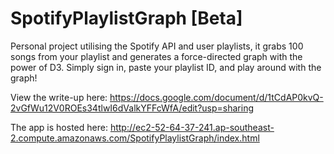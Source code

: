 # SpotifyPlaylistGraph [Beta]
Personal project utilising the Spotify API and user playlists, it grabs 100 songs from your playlist and generates a force-directed graph with the power of D3. Simply sign in, paste your playlist ID, and play around with the graph!

View the write-up here:
https://docs.google.com/document/d/1tCdAP0kvQ-2vGfWu12V0ROEs34tlwI6dValkYFFcWfA/edit?usp=sharing

The app is hosted here:
http://ec2-52-64-37-241.ap-southeast-2.compute.amazonaws.com/SpotifyPlaylistGraph/index.html